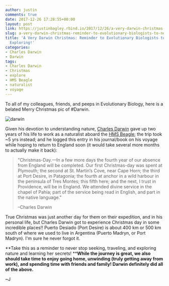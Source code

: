 ```yaml
---
author: justin
comments: true
date: 2017-12-26 17:28:55+00:00
layout: post
link: https://justinbagley.rbind.io/2017/12/26/a-very-darwin-christmas-reminder-to-evolutionary-biologists-to-never-stop-exploring
slug: a-very-darwin-christmas-reminder-to-evolutionary-biologists-to-never-stop-exploring
title: 'A Very Darwin Christmas: Reminder to Evolutionary Biologists to Never Stop
  Exploring!'
categories:
- Charles Darwin
- Darwin
tags:
- Charles Darwin
- Christmas
- explore
- HMS Beagle
- naturalist
- voyage
---
```


To all of my colleagues, friends, and peeps in Evolutionary Biology, here is a belated Merry Christmas pic of #Darwin.


![darwin](/images/darwinsmall.jpg)

Given his devotion to understanding nature, [Charles Darwin](https://en.wikipedia.org/wiki/Charles_Darwin) gave up two years of his life to work as a naturalist aboard the [HMS Beagle](https://en.wikipedia.org/wiki/HMS_Beagle); the trip took ~5 yrs instead; and he logged this entry in his journal/book on his voyage while hoping to return to England soon (it would take several more months to actually make it back):


> "Christmas-Day.—In a few more days the fourth year of our absence from England will be completed. Our first Christmas-day was spent at Plymouth; the second at St. Martin’s Cove, near Cape Horn; the third at Port Desire, in Patagonia; the fourth at anchor in a wild harbour in the peninsula of Tres Montes; this fifth here; and the next, I trust in Providence, will be in England. We attended divine service in the chapel of Pahia; part of the service being read in English, and part in the native language."
>
> –Charles Darwin


True Christmas was just another day for them on their expedition, and in his personal life, but Charles Darwin got to experience Christmas day in some incredible places!! Puerto Desiado (Port Desire) is about 400 km or 500 km south of where we used to live in Argentina (Puerto Madryn, or Port Madryn). I'm sure he never forgot it.

  

 **Take this as a reminder to never stop seeking, traveling, and exploring nature and learning her secrets! ****While the journey is great, we also should take time to enjoy going home, unwinding (truly getting away from work), and spending time with friends and family! Darwin definitely did all of the above.**

~J
